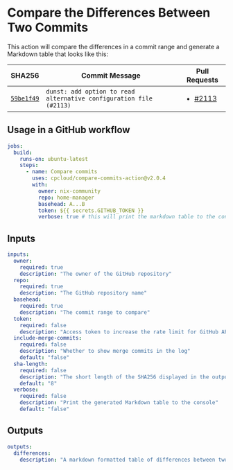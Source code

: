 # Compare the Differences Between Two Commits

This action will compare the differences in a commit range and generate a Markdown table that looks like this:

| SHA256                                                                                                      | Commit Message                                                     | Pull Requests                                                                                 |
| ----------------------------------------------------------------------------------------------------------- | ------------------------------------------------------------------ | --------------------------------------------------------------------------------------------- |
| [`59be1f49`](https://github.com/nix-community/home-manager/commit/59be1f4983ee3689de3172716a6c7e95a6a37bb7) | `dunst: add option to read alternative configuration file (#2113)` | <ul><li><a href="https://github.com/nix-community/home-manager/pull/2113">#2113</a></li></ul> |

## Usage in a GitHub workflow

```yaml
jobs:
  build:
    runs-on: ubuntu-latest
    steps:
      - name: Compare commits
        uses: cpcloud/compare-commits-action@v2.0.4
        with:
          owner: nix-community
          repo: home-manager
          basehead: A...B
          token: ${{ secrets.GITHUB_TOKEN }}
          verbose: true # this will print the markdown table to the console
```

## Inputs

```yaml
inputs:
  owner:
    required: true
    description: "The owner of the GitHub repository"
  repo:
    required: true
    description: "The GitHub repository name"
  basehead:
    required: true
    description: "The commit range to compare"
  token:
    required: false
    description: "Access token to increase the rate limit for GitHub API requests"
  include-merge-commits:
    required: false
    description: "Whether to show merge commits in the log"
    default: "false"
  sha-length:
    required: false
    description: "The short length of the SHA256 displayed in the output table"
    default: "8"
  verbose:
    required: false
    description: "Print the generated Markdown table to the console"
    default: "false"
```

## Outputs

```yaml
outputs:
  differences:
    description: "A markdown formatted table of differences between two commits"
```
